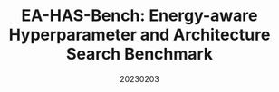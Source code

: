 ---
title: "EA-HAS-Bench: Energy-aware Hyperparameter and Architecture Search Benchmark"
date: 20230203
category: "vision"
author_list: "Shuguang Dou, Xinyang Jiang, Cairong Zhao, Dongsheng Li"
pub_in: "ICLR 2023 Spotlight"
pdf_url: "https://www.microsoft.com/en-us/research/publication/ea-has-bench-energy-aware-hyperparameter-and-architecture-search-benchmark/"
img_path1: "EAHAS.png"
---